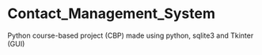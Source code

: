 # Contact_Management_System
Python course-based project (CBP) made using python, sqlite3 and Tkinter (GUI)
